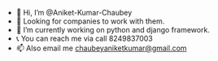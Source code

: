 - 👋 Hi, I’m @Aniket-Kumar-Chaubey
- 👀 Looking for companies to work with them.
- 🌱 I’m currently working on python and django framework.
- 📞 You can reach me via call 8249837003
- 📫 Also email me chaubeyaniketkumar@gmail.com


